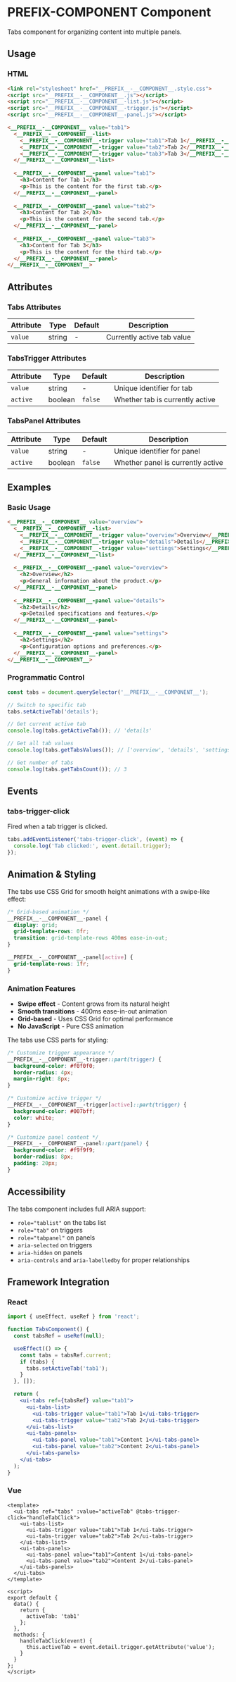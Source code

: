# __PREFIX__-__COMPONENT__ Component

Tabs component for organizing content into multiple panels.

## Usage

### HTML

```html
<link rel="stylesheet" href="__PREFIX__-__COMPONENT__.style.css">
<script src="__PREFIX__-__COMPONENT__.js"></script>
<script src="__PREFIX__-__COMPONENT__-list.js"></script>
<script src="__PREFIX__-__COMPONENT__-trigger.js"></script>
<script src="__PREFIX__-__COMPONENT__-panel.js"></script>

<__PREFIX__-__COMPONENT__ value="tab1">
  <__PREFIX__-__COMPONENT__-list>
    <__PREFIX__-__COMPONENT__-trigger value="tab1">Tab 1</__PREFIX__-__COMPONENT__-trigger>
    <__PREFIX__-__COMPONENT__-trigger value="tab2">Tab 2</__PREFIX__-__COMPONENT__-trigger>
    <__PREFIX__-__COMPONENT__-trigger value="tab3">Tab 3</__PREFIX__-__COMPONENT__-trigger>
  </__PREFIX__-__COMPONENT__-list>
  
  <__PREFIX__-__COMPONENT__-panel value="tab1">
    <h3>Content for Tab 1</h3>
    <p>This is the content for the first tab.</p>
  </__PREFIX__-__COMPONENT__-panel>
  
  <__PREFIX__-__COMPONENT__-panel value="tab2">
    <h3>Content for Tab 2</h3>
    <p>This is the content for the second tab.</p>
  </__PREFIX__-__COMPONENT__-panel>
  
  <__PREFIX__-__COMPONENT__-panel value="tab3">
    <h3>Content for Tab 3</h3>
    <p>This is the content for the third tab.</p>
  </__PREFIX__-__COMPONENT__-panel>
</__PREFIX__-__COMPONENT__>
```

## Attributes

### Tabs Attributes

| Attribute | Type   | Default | Description              |
| --------- | ------ | ------- | ------------------------ |
| `value`   | string | -       | Currently active tab value |

### TabsTrigger Attributes

| Attribute | Type   | Default | Description              |
| --------- | ------ | ------- | ------------------------ |
| `value`   | string | -       | Unique identifier for tab |
| `active`  | boolean | `false` | Whether tab is currently active |

### TabsPanel Attributes

| Attribute | Type   | Default | Description              |
| --------- | ------ | ------- | ------------------------ |
| `value`   | string | -       | Unique identifier for panel |
| `active`  | boolean | `false` | Whether panel is currently active |

## Examples

### Basic Usage

```html
<__PREFIX__-__COMPONENT__ value="overview">
  <__PREFIX__-__COMPONENT__-list>
    <__PREFIX__-__COMPONENT__-trigger value="overview">Overview</__PREFIX__-__COMPONENT__-trigger>
    <__PREFIX__-__COMPONENT__-trigger value="details">Details</__PREFIX__-__COMPONENT__-trigger>
    <__PREFIX__-__COMPONENT__-trigger value="settings">Settings</__PREFIX__-__COMPONENT__-trigger>
  </__PREFIX__-__COMPONENT__-list>
  
  <__PREFIX__-__COMPONENT__-panel value="overview">
    <h2>Overview</h2>
    <p>General information about the product.</p>
  </__PREFIX__-__COMPONENT__-panel>
  
  <__PREFIX__-__COMPONENT__-panel value="details">
    <h2>Details</h2>
    <p>Detailed specifications and features.</p>
  </__PREFIX__-__COMPONENT__-panel>
  
  <__PREFIX__-__COMPONENT__-panel value="settings">
    <h2>Settings</h2>
    <p>Configuration options and preferences.</p>
  </__PREFIX__-__COMPONENT__-panel>
</__PREFIX__-__COMPONENT__>
```

### Programmatic Control

```javascript
const tabs = document.querySelector('__PREFIX__-__COMPONENT__');

// Switch to specific tab
tabs.setActiveTab('details');

// Get current active tab
console.log(tabs.getActiveTab()); // 'details'

// Get all tab values
console.log(tabs.getTabsValues()); // ['overview', 'details', 'settings']

// Get number of tabs
console.log(tabs.getTabsCount()); // 3
```

## Events

### tabs-trigger-click

Fired when a tab trigger is clicked.

```javascript
tabs.addEventListener('tabs-trigger-click', (event) => {
  console.log('Tab clicked:', event.detail.trigger);
});
```

## Animation & Styling

The tabs use CSS Grid for smooth height animations with a swipe-like effect:

```css
/* Grid-based animation */
__PREFIX__-__COMPONENT__-panel {
  display: grid;
  grid-template-rows: 0fr;
  transition: grid-template-rows 400ms ease-in-out;
}

__PREFIX__-__COMPONENT__-panel[active] {
  grid-template-rows: 1fr;
}
```

### Animation Features

- **Swipe effect** - Content grows from its natural height
- **Smooth transitions** - 400ms ease-in-out animation
- **Grid-based** - Uses CSS Grid for optimal performance
- **No JavaScript** - Pure CSS animation

The tabs use CSS parts for styling:

```css
/* Customize trigger appearance */
__PREFIX__-__COMPONENT__-trigger::part(trigger) {
  background-color: #f0f0f0;
  border-radius: 4px;
  margin-right: 8px;
}

/* Customize active trigger */
__PREFIX__-__COMPONENT__-trigger[active]::part(trigger) {
  background-color: #007bff;
  color: white;
}

/* Customize panel content */
__PREFIX__-__COMPONENT__-panel::part(panel) {
  background-color: #f9f9f9;
  border-radius: 8px;
  padding: 20px;
}
```

## Accessibility

The tabs component includes full ARIA support:

- `role="tablist"` on the tabs list
- `role="tab"` on triggers
- `role="tabpanel"` on panels
- `aria-selected` on triggers
- `aria-hidden` on panels
- `aria-controls` and `aria-labelledby` for proper relationships

## Framework Integration

### React

```jsx
import { useEffect, useRef } from 'react';

function TabsComponent() {
  const tabsRef = useRef(null);

  useEffect(() => {
    const tabs = tabsRef.current;
    if (tabs) {
      tabs.setActiveTab('tab1');
    }
  }, []);

  return (
    <ui-tabs ref={tabsRef} value="tab1">
      <ui-tabs-list>
        <ui-tabs-trigger value="tab1">Tab 1</ui-tabs-trigger>
        <ui-tabs-trigger value="tab2">Tab 2</ui-tabs-trigger>
      </ui-tabs-list>
      <ui-tabs-panels>
        <ui-tabs-panel value="tab1">Content 1</ui-tabs-panel>
        <ui-tabs-panel value="tab2">Content 2</ui-tabs-panel>
      </ui-tabs-panels>
    </ui-tabs>
  );
}
```

### Vue

```vue
<template>
  <ui-tabs ref="tabs" :value="activeTab" @tabs-trigger-click="handleTabClick">
    <ui-tabs-list>
      <ui-tabs-trigger value="tab1">Tab 1</ui-tabs-trigger>
      <ui-tabs-trigger value="tab2">Tab 2</ui-tabs-trigger>
    </ui-tabs-list>
    <ui-tabs-panels>
      <ui-tabs-panel value="tab1">Content 1</ui-tabs-panel>
      <ui-tabs-panel value="tab2">Content 2</ui-tabs-panel>
    </ui-tabs-panels>
  </ui-tabs>
</template>

<script>
export default {
  data() {
    return {
      activeTab: 'tab1'
    };
  },
  methods: {
    handleTabClick(event) {
      this.activeTab = event.detail.trigger.getAttribute('value');
    }
  }
};
</script>
```
